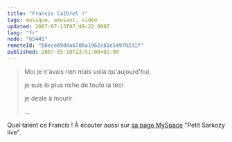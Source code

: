 ```yaml
---
title: "Francis Caïbrel !"
tags: musique, amusant, vidéo
updated: 2007-07-13T07:49:22.000Z
lang: "fr"
node: "65441"
remoteId: "b0ece09d4a670ba1962c81e54979231f"
published: 2007-05-10T23:51:00+02:00
---
```


<div class="video">
	<object width="425" height="335" type="application/x-shockwave-flash" data="https://www.dailymotion.com/swf/1vgtW8c3O3xwxdm4A">
		<param name="movie" value="https://www.dailymotion.com/swf/1vgtW8c3O3xwxdm4A"></param>
		<param name="allowfullscreen" value="true"></param>
	</object>
</div>

 <blockquote>

Moi je n'avais rien mais voila qu'aujourd'hui,

je suis le plus riche de toute la téci

je deale à mourir

…
</blockquote>


Quel talent ce Francis ! À écouter aussi sur [sa page MySpace](http://www.myspace.com/franciscaibrel) &quot;Petit Sarkozy live&quot;.

